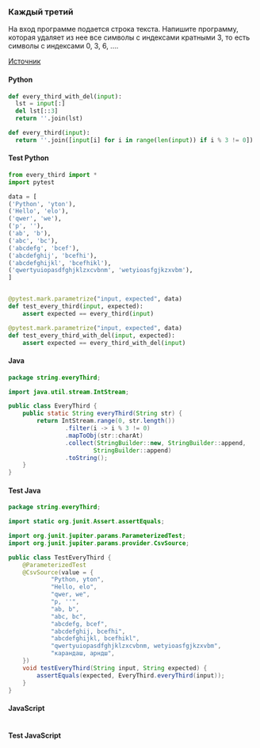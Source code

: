 ### Каждый третий

На вход программе подается строка текста. Напишите программу, которая удаляет из нее все символы с индексами кратными 3, то есть символы с индексами 0, 3, 6, ....

[Источник](https://stepik.org/lesson/313233/step/7?unit=295750)

<!-- tabs: start -->
#### **Python**

```python
def every_third_with_del(input):
  lst = input[:]
  del lst[::3]
  return ''.join(lst)

def every_third(input):
  return ''.join([input[i] for i in range(len(input)) if i % 3 != 0])


```
#### **Test Python**

```python
from every_third import *
import pytest

data = [
('Python', 'yton'),
('Hello', 'elo'),
('qwer', 'we'),
('p', ''),
('ab', 'b'),
('abc', 'bc'),
('abcdefg', 'bcef'),
('abcdefghij', 'bcefhi'),
('abcdefghijkl', 'bcefhikl'),
('qwertyuiopasdfghjklzxcvbnm', 'wetyioasfgjkzxvbm'),
]


@pytest.mark.parametrize("input, expected", data)
def test_every_third(input, expected):
    assert expected == every_third(input)

@pytest.mark.parametrize("input, expected", data)
def test_every_third_with_del(input, expected):
    assert expected == every_third_with_del(input)

```

#### **Java**

```java
package string.everyThird;

import java.util.stream.IntStream;

public class EveryThird {
    public static String everyThird(String str) {
        return IntStream.range(0, str.length())
                .filter(i -> i % 3 != 0)
                .mapToObj(str::charAt)
                .collect(StringBuilder::new, StringBuilder::append,
                        StringBuilder::append)
                .toString();
    }
}

```
#### **Test Java**

```java
package string.everyThird;

import static org.junit.Assert.assertEquals;

import org.junit.jupiter.params.ParameterizedTest;
import org.junit.jupiter.params.provider.CsvSource;

public class TestEveryThird {
    @ParameterizedTest
    @CsvSource(value = {
            "Python, yton",
            "Hello, elo",
            "qwer, we",
            "p, ''",
            "ab, b",
            "abc, bc",
            "abcdefg, bcef",
            "abcdefghij, bcefhi",
            "abcdefghijkl, bcefhikl",
            "qwertyuiopasdfghjklzxcvbnm, wetyioasfgjkzxvbm",
            "карандаш, арндш",
    })
    void testEveryThird(String input, String expected) {
        assertEquals(expected, EveryThird.everyThird(input));
    }
}
```

#### **JavaScript**

```javascript

```
#### **Test JavaScript**

```javascript

```
<!-- tabs: end -->
